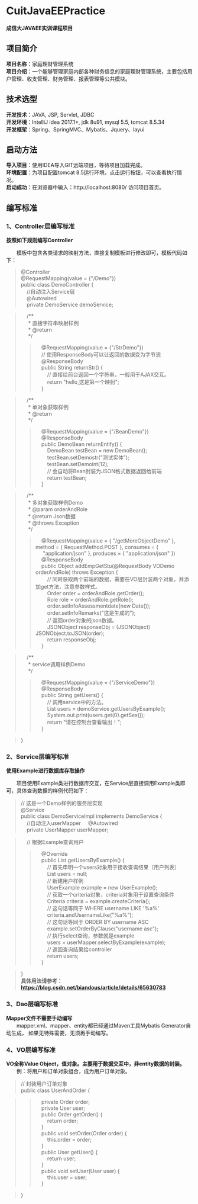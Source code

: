 # CuitJavaEEPractice
**成信大JAVAEE实训课程项目**

## 项目简介  
**项目名称**：家庭理财管理系统  
**项目介绍**：一个能够管理家庭内部各种财务信息的家庭理财管理系统，主要包括用户管理、收支管理、财务管理、报表管理等公共模块。  

## 技术选型
**开发技术**：JAVA, JSP, Servlet, JDBC  
**开发环境**：IntelliJ idea 2017.1+, jdk 8u91, mysql 5.5, tomcat 8.5.34  
**开发框架**：Spring、SpringMVC、Mybatis、Jquery、layui

## 启动方法
**导入项目**：使用IDEA导入GIT远端项目，等待项目加载完成。  
**环境配置**：为项目配置tomcat 8.5运行环境，点击运行按钮，可以查看执行情况。    
**启动成功**：在浏览器中输入：http://localhost:8080/ 访问项目首页。  

## 编写标准

### 1、Controller层编写标准  
  
**按照如下规则编写Controller**  
  
&emsp;&emsp;模板中包含各类请求的映射方法，直接复制模板进行修改即可，模板代码如下：  
  
> @Controller  
> @RequestMapping(value = {"/Demo"})  
> public class DemoController {  
> &nbsp;&nbsp;&nbsp;&nbsp;//自动注入Service层  
> &nbsp;&nbsp;&nbsp;&nbsp;@Autowired  
> &nbsp;&nbsp;&nbsp;&nbsp;private DemoService demoService;  

> &nbsp;&nbsp;&nbsp;&nbsp;/**  
> &nbsp;&nbsp;&nbsp;&nbsp; * 直接字符串映射样例  
> &nbsp;&nbsp;&nbsp;&nbsp; * @return  
> &nbsp;&nbsp;&nbsp;&nbsp; */  
>> &nbsp;&nbsp;&nbsp;&nbsp;@RequestMapping(value = {"/StrDemo"})  
> &nbsp;&nbsp;&nbsp;&nbsp;// 使用ResponseBody可以让返回的数据变为字节流  
> &nbsp;&nbsp;&nbsp;&nbsp;@ResponseBody  
> &nbsp;&nbsp;&nbsp;&nbsp;public String returnStr() {  
> &nbsp;&nbsp;&nbsp;&nbsp;&nbsp;&nbsp;&nbsp;&nbsp;// 直接给前台返回一个字符串，一般用于AJAX交互。  
> &nbsp;&nbsp;&nbsp;&nbsp;&nbsp;&nbsp;&nbsp;&nbsp;return "hello,这是第一个映射";  
> &nbsp;&nbsp;&nbsp;&nbsp;}  

> &nbsp;&nbsp;&nbsp;&nbsp;/**  
> &nbsp;&nbsp;&nbsp;&nbsp; * 单对象获取样例  
> &nbsp;&nbsp;&nbsp;&nbsp; * @return  
> &nbsp;&nbsp;&nbsp;&nbsp; */  
>> &nbsp;&nbsp;&nbsp;&nbsp;@RequestMapping(value = {"/BeanDemo"})  
> &nbsp;&nbsp;&nbsp;&nbsp;@ResponseBody  
> &nbsp;&nbsp;&nbsp;&nbsp;public DemoBean returnEntify() {  
> &nbsp;&nbsp;&nbsp;&nbsp;&nbsp;&nbsp;&nbsp;&nbsp;DemoBean testBean = new DemoBean();  
> &nbsp;&nbsp;&nbsp;&nbsp;&nbsp;&nbsp;&nbsp;&nbsp;testBean.setDemostr("测试实体");  
> &nbsp;&nbsp;&nbsp;&nbsp;&nbsp;&nbsp;&nbsp;&nbsp;testBean.setDemoint(12);  
> &nbsp;&nbsp;&nbsp;&nbsp;&nbsp;&nbsp;&nbsp;&nbsp;// 会自动将Bean封装为JSON格式数据返回给前端  
> &nbsp;&nbsp;&nbsp;&nbsp;&nbsp;&nbsp;&nbsp;&nbsp;return testBean;  
> &nbsp;&nbsp;&nbsp;&nbsp;}  

> &nbsp;&nbsp;&nbsp;&nbsp;/**  
> &nbsp;&nbsp;&nbsp;&nbsp; * 多对象获取样例Demo  
> &nbsp;&nbsp;&nbsp;&nbsp; * @param orderAndRole  
> &nbsp;&nbsp;&nbsp;&nbsp; * @return Json数据  
> &nbsp;&nbsp;&nbsp;&nbsp; * @throws Exception  
> &nbsp;&nbsp;&nbsp;&nbsp; */  
>> &nbsp;&nbsp;&nbsp;&nbsp;@RequestMapping(value = { "/getMoreObjectDemo" }, method = { RequestMethod.POST }, consumes = {  
> &nbsp;&nbsp;&nbsp;&nbsp;		"application/json" }, produces = { "application/json" })  
> &nbsp;&nbsp;&nbsp;&nbsp;@ResponseBody  
> &nbsp;&nbsp;&nbsp;&nbsp;public Object addEmpGetStu(@RequestBody VODemo orderAndRole) throws Exception {  
> &nbsp;&nbsp;&nbsp;&nbsp;&nbsp;&nbsp;&nbsp;&nbsp;// 同时获取两个前端的数据，需要在VO层封装两个对象，并添加get方法，注意参数样式。  
> &nbsp;&nbsp;&nbsp;&nbsp;&nbsp;&nbsp;&nbsp;&nbsp;Order order = orderAndRole.getOrder();  
> &nbsp;&nbsp;&nbsp;&nbsp;&nbsp;&nbsp;&nbsp;&nbsp;Role role = orderAndRole.getRole();  
> &nbsp;&nbsp;&nbsp;&nbsp;&nbsp;&nbsp;&nbsp;&nbsp;order.setInfoAssessmentdate(new Date());  
> &nbsp;&nbsp;&nbsp;&nbsp;&nbsp;&nbsp;&nbsp;&nbsp;order.setInfoRemarks("这是生成的");  
> &nbsp;&nbsp;&nbsp;&nbsp;&nbsp;&nbsp;&nbsp;&nbsp;// 返回order对象的json数据。  
> &nbsp;&nbsp;&nbsp;&nbsp;&nbsp;&nbsp;&nbsp;&nbsp;JSONObject responseObj = (JSONObject) JSONObject.toJSON(order);  
> &nbsp;&nbsp;&nbsp;&nbsp;&nbsp;&nbsp;&nbsp;&nbsp;return responseObj;  
> &nbsp;&nbsp;&nbsp;&nbsp;}  

> &nbsp;&nbsp;&nbsp;&nbsp;/**  
> &nbsp;&nbsp;&nbsp;&nbsp; * service调用样例Demo  
> &nbsp;&nbsp;&nbsp;&nbsp; */  
>> &nbsp;&nbsp;&nbsp;&nbsp;@RequestMapping(value = {"/ServiceDemo"})  
> &nbsp;&nbsp;&nbsp;&nbsp;@ResponseBody  
> &nbsp;&nbsp;&nbsp;&nbsp;public String getUsers() {  
> &nbsp;&nbsp;&nbsp;&nbsp;&nbsp;&nbsp;&nbsp;&nbsp;// 调用service中的方法。  
> &nbsp;&nbsp;&nbsp;&nbsp;&nbsp;&nbsp;&nbsp;&nbsp;List<User> users = demoService.getUsersByExample();  
> &nbsp;&nbsp;&nbsp;&nbsp;&nbsp;&nbsp;&nbsp;&nbsp;System.out.print(users.get(0).getSex());  
> &nbsp;&nbsp;&nbsp;&nbsp;&nbsp;&nbsp;&nbsp;&nbsp;return "请在控制台查看输出！";  
> &nbsp;&nbsp;&nbsp;&nbsp;} 

> }  


### 2、Service层编写标准  
  
**使用Example进行数据库存取操作**  
  
&emsp;&emsp;项目使用Example类进行数据库交互，在Service层直接调用Example类即可，具体查询数据的样例代码如下：
  
> // 这是一个Demo样例的服务层实现  
> @Service  
> public class DemoServiceImpl implements DemoService {  
> &nbsp;&nbsp;&nbsp;&nbsp;//自动注入userMapper
> &nbsp;&nbsp;&nbsp;&nbsp;@Autowired  
> &nbsp;&nbsp;&nbsp;&nbsp;private UserMapper userMapper;  

> &nbsp;&nbsp;&nbsp;&nbsp;// 根据Example查询用户  
>> &nbsp;&nbsp;&nbsp;&nbsp;@Override  
> &nbsp;&nbsp;&nbsp;&nbsp;public List<User> getUsersByExample() {  
> &nbsp;&nbsp;&nbsp;&nbsp;&nbsp;&nbsp;&nbsp;&nbsp;// 首先申明一个users对象用于接收查询结果（用户列表）  
> &nbsp;&nbsp;&nbsp;&nbsp;&nbsp;&nbsp;&nbsp;&nbsp;List<User> users = null;  
> &nbsp;&nbsp;&nbsp;&nbsp;&nbsp;&nbsp;&nbsp;&nbsp;// 新建用户样例  
> &nbsp;&nbsp;&nbsp;&nbsp;&nbsp;&nbsp;&nbsp;&nbsp;UserExample example = new UserExample();  
> &nbsp;&nbsp;&nbsp;&nbsp;&nbsp;&nbsp;&nbsp;&nbsp;// 获取一个criteria对象，criteria对象用于设置查询条件  
> &nbsp;&nbsp;&nbsp;&nbsp;&nbsp;&nbsp;&nbsp;&nbsp;Criteria criteria = example.createCriteria();  
> &nbsp;&nbsp;&nbsp;&nbsp;&nbsp;&nbsp;&nbsp;&nbsp;// 这句话等同于 WHERE username LIKE '%a%'  
> &nbsp;&nbsp;&nbsp;&nbsp;&nbsp;&nbsp;&nbsp;&nbsp;criteria.andUsernameLike("%a%");   
> &nbsp;&nbsp;&nbsp;&nbsp;&nbsp;&nbsp;&nbsp;&nbsp;// 这句话等同于 ORDER BY username ASC   
> &nbsp;&nbsp;&nbsp;&nbsp;&nbsp;&nbsp;&nbsp;&nbsp;example.setOrderByClause("username asc");  
> &nbsp;&nbsp;&nbsp;&nbsp;&nbsp;&nbsp;&nbsp;&nbsp;// 执行select查询，参数就是example  
> &nbsp;&nbsp;&nbsp;&nbsp;&nbsp;&nbsp;&nbsp;&nbsp;users = userMapper.selectByExample(example);  
> &nbsp;&nbsp;&nbsp;&nbsp;&nbsp;&nbsp;&nbsp;&nbsp;// 返回查询结果给controller  
> &nbsp;&nbsp;&nbsp;&nbsp;&nbsp;&nbsp;&nbsp;&nbsp;return users;  
> &nbsp;&nbsp;&nbsp;&nbsp;}  

> }  
**具体用法请参考：https://blog.csdn.net/biandous/article/details/65630783**

### 3、Dao层编写标准  
**Mapper文件不需要手动编写**  
&emsp;&emsp;mapper.xml、mapper、entity都已经通过Maven工具Mybatis Generator自动生成， 如果无特殊需要，无须再手动编写。
  
### 4、VO层编写标准
**VO全称Value Object，值对象。主要用于数据交互中，非entity数据的封装。**  
&emsp;&emsp;例：将用户和订单对象组合，成为用户订单对象。
>// 封装用户订单对象  
>public class UserAndOrder {  

>>	&nbsp;&nbsp;&nbsp;&nbsp;private Order order;  
>>	&nbsp;&nbsp;&nbsp;&nbsp;private User user;  
>>	&nbsp;&nbsp;&nbsp;&nbsp;public Order getOrder() {  
>>	&nbsp;&nbsp;&nbsp;&nbsp;&nbsp;&nbsp;&nbsp;&nbsp;return order;  
>>	&nbsp;&nbsp;&nbsp;&nbsp;}  
>>	&nbsp;&nbsp;&nbsp;&nbsp;public void setOrder(Order order) {  
>>	&nbsp;&nbsp;&nbsp;&nbsp;&nbsp;&nbsp;&nbsp;&nbsp;this.order = order;  
>>	&nbsp;&nbsp;&nbsp;&nbsp;}  
>>	&nbsp;&nbsp;&nbsp;&nbsp;public User getUser() {  
>>	&nbsp;&nbsp;&nbsp;&nbsp;&nbsp;&nbsp;&nbsp;&nbsp;return user;  
>>	&nbsp;&nbsp;&nbsp;&nbsp;}  
>>	&nbsp;&nbsp;&nbsp;&nbsp;public void setUser(User user) {  
>>	&nbsp;&nbsp;&nbsp;&nbsp;&nbsp;&nbsp;&nbsp;&nbsp;this.user = user;  
>>	&nbsp;&nbsp;&nbsp;&nbsp;}  

>}  
